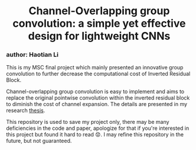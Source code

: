 # <center> Channel-Overlapping group convolution: a simple yet effective design for lightweight CNNs

### author: Haotian Li

This is my MSC final project which mainly presented an innovative group convolution to further decrease the computational cost of Inverted Residual Block. 

Channel-overlapping group convolution is easy to implement and aims to replace the original pointwise convolution within the inverted residual block to diminish the cost of channel expansion. The details are presented in my research [thesis](hxl226/MSc%20final%20project.pdf). 

This repository is used to save my project only, there may be many deficiencies in the code and paper, apologize for that if you're interested in this project but found it hard to read :worried:. I may refine this repository in the future, but not guaranteed. 